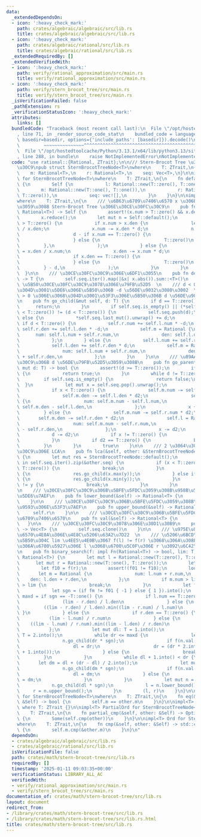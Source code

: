 ```yaml
---
data:
  _extendedDependsOn:
  - icon: ':heavy_check_mark:'
    path: crates/algebraic/algebraic/src/lib.rs
    title: crates/algebraic/algebraic/src/lib.rs
  - icon: ':heavy_check_mark:'
    path: crates/algebraic/rational/src/lib.rs
    title: crates/algebraic/rational/src/lib.rs
  _extendedRequiredBy: []
  _extendedVerifiedWith:
  - icon: ':heavy_check_mark:'
    path: verify/rational_approximation/src/main.rs
    title: verify/rational_approximation/src/main.rs
  - icon: ':heavy_check_mark:'
    path: verify/stern_brocot_tree/src/main.rs
    title: verify/stern_brocot_tree/src/main.rs
  _isVerificationFailed: false
  _pathExtension: rs
  _verificationStatusIcon: ':heavy_check_mark:'
  attributes:
    links: []
  bundledCode: "Traceback (most recent call last):\n  File \"/opt/hostedtoolcache/Python/3.13.1/x64/lib/python3.13/site-packages/onlinejudge_verify/documentation/build.py\"\
    , line 71, in _render_source_code_stat\n    bundled_code = language.bundle(stat.path,\
    \ basedir=basedir, options={'include_paths': [basedir]}).decode()\n          \
    \         ~~~~~~~~~~~~~~~^^^^^^^^^^^^^^^^^^^^^^^^^^^^^^^^^^^^^^^^^^^^^^^^^^^^^^^^^^^^^^^^^^\n\
    \  File \"/opt/hostedtoolcache/Python/3.13.1/x64/lib/python3.13/site-packages/onlinejudge_verify/languages/rust.py\"\
    , line 288, in bundle\n    raise NotImplementedError\nNotImplementedError\n"
  code: "use rational::{Rational, ZTrait};\n\n/// Stern-Brocot Tree \u306E\u30CE\u30FC\
    \u30C9\npub struct SternBrocotTreeNode<T>\nwhere\n    T: ZTrait,\n{\n    l: Rational<T>,\n\
    \    m: Rational<T>,\n    r: Rational<T>,\n    seq: Vec<T>,\n}\n\nimpl<T> Default\
    \ for SternBrocotTreeNode<T>\nwhere\n    T: ZTrait,\n{\n    fn default() -> Self\
    \ {\n        Self {\n            l: Rational::new(T::zero(), T::one()),\n    \
    \        m: Rational::new(T::one(), T::one()),\n            r: Rational::new(T::one(),\
    \ T::zero()),\n            seq: vec![],\n        }\n    }\n}\n\nimpl<T> SternBrocotTreeNode<T>\n\
    where\n    T: ZTrait,\n{\n    /// \u6B63\u6709\u7406\u6570 x \u306B\u5BFE\u5FDC\
    \u3059\u308B Stern-Brocot Tree \u306E\u30CE\u30FC\u30C9\n    pub fn new(mut x:\
    \ Rational<T>) -> Self {\n        assert!(x.num > T::zero() && x.den > T::zero());\n\
    \        x.reduce();\n        let mut n = Self::default();\n        while x.num.min(x.den)\
    \ > T::zero() {\n            if x.num > x.den {\n                let d = x.num\
    \ / x.den;\n                x.num -= x.den * d;\n                n.go_child(\n\
    \                    d - if x.num == T::zero() {\n                        T::one()\n\
    \                    } else {\n                        T::zero()\n           \
    \         },\n                );\n            } else {\n                let d\
    \ = x.den / x.num;\n                x.den -= x.num * d;\n                n.go_child(\n\
    \                    if x.den == T::zero() {\n                        T::one()\n\
    \                    } else {\n                        T::zero()\n           \
    \         } - d,\n                );\n            }\n        }\n        n\n  \
    \  }\n\n    /// \u30CE\u30FC\u30C9\u306E\u6DF1\u3055\n    pub fn depth(&self)\
    \ -> T {\n        self.seq.iter().map(|&x| x.abs()).sum::<T>()\n    }\n\n    ///\
    \ \u5B50\u30CE\u30FC\u30C9\u3078\u306E\u79FB\u52D5  \n    /// d < 0 \u306E\u3068\
    \u304D\u3001\u5DE6\u306E\u5B50\u306B -d \u56DE\u9032\u3080\u3002  \n    /// d\
    \ > 0 \u306E\u3068\u304D\u3001\u53F3\u306E\u5B50\u306B d \u56DE\u9032\u3080\u3002\
    \n    pub fn go_child(&mut self, d: T) {\n        if d == T::zero() {\n      \
    \      return;\n        }\n        if self.seq.is_empty() || (*self.seq.last().unwrap()\
    \ < T::zero()) != (d < T::zero()) {\n            self.seq.push(d);\n        }\
    \ else {\n            *self.seq.last_mut().unwrap() += d;\n        }\n       \
    \ if d < T::zero() {\n            self.r.num += self.l.num * -d;\n           \
    \ self.r.den += self.l.den * -d;\n            self.m = Rational {\n          \
    \      num: self.l.num + self.r.num,\n                den: self.l.den + self.r.den,\n\
    \            };\n        } else {\n            self.l.num += self.r.num * d;\n\
    \            self.l.den += self.r.den * d;\n            self.m = Rational {\n\
    \                num: self.l.num + self.r.num,\n                den: self.l.den\
    \ + self.r.den,\n            };\n        }\n    }\n\n    /// \u89AA\u30CE\u30FC\
    \u30C9\u306B d \u56DE\u79FB\u52D5\u3059\u308B\n    pub fn go_parent(&mut self,\
    \ mut d: T) -> bool {\n        assert!(d >= T::zero());\n        if d == T::zero()\
    \ {\n            return true;\n        }\n        while d != T::zero() {\n   \
    \         if self.seq.is_empty() {\n                return false;\n          \
    \  }\n            let mut x = self.seq.pop().unwrap();\n            let d2 = d.min(x.abs());\n\
    \            if x < T::zero() {\n                self.m.num -= self.l.num * d2;\n\
    \                self.m.den -= self.l.den * d2;\n                self.r = Rational\
    \ {\n                    num: self.m.num - self.l.num,\n                    den:\
    \ self.m.den - self.l.den,\n                };\n                x += d2;\n   \
    \         } else {\n                self.m.num -= self.r.num * d2;\n         \
    \       self.m.den -= self.r.den * d2;\n                self.l = Rational {\n\
    \                    num: self.m.num - self.r.num,\n                    den: self.m.den\
    \ - self.r.den,\n                };\n                x -= d2;\n            }\n\
    \            d -= d2;\n            if x != T::zero() {\n                self.seq.push(x);\n\
    \            }\n            if d2 == T::zero() {\n                break;\n   \
    \         }\n        }\n        true\n    }\n\n    /// 2 \u3064\u306E\u30CE\u30FC\
    \u30C9\u306E LCA\n    pub fn lca(&self, other: &SternBrocotTreeNode<T>) -> SternBrocotTreeNode<T>\
    \ {\n        let mut res = SternBrocotTreeNode::default();\n        for (&x, &y)\
    \ in self.seq.iter().zip(&other.seq) {\n            if (x < T::zero()) != (y <\
    \ T::zero()) {\n                break;\n            }\n            if x < T::zero()\
    \ {\n                res.go_child(x.max(y));\n            } else if x > T::zero()\
    \ {\n                res.go_child(x.min(y));\n            }\n            if x\
    \ != y {\n                break;\n            }\n        }\n        res\n    }\n\
    \n    /// \u30CE\u30FC\u30C9\u306B\u5BFE\u5FDC\u3059\u308B\u958B\u533A\u9593\u306E\
    \u5DE6\u7AEF\n    pub fn lower_bound(&self) -> Rational<T> {\n        self.l\n\
    \    }\n\n    /// \u30CE\u30FC\u30C9\u306B\u5BFE\u5FDC\u3059\u308B\u958B\u533A\
    \u9593\u306E\u53F3\u7AEF\n    pub fn upper_bound(&self) -> Rational<T> {\n   \
    \     self.r\n    }\n\n    /// \u30CE\u30FC\u30C9\u306B\u5BFE\u5FDC\u3059\u308B\
    \u6709\u7406\u6570\n    pub fn val(&self) -> Rational<T> {\n        self.m\n \
    \   }\n\n    /// \u30CE\u30FC\u30C9\u3078\u306E\u30D1\u30B9\n    pub fn path(&self)\
    \ -> Vec<T> {\n        self.seq.clone()\n    }\n\n    /// \u975E\u8CA0\u6709\u7406\
    \u6570\u4E0A\u306E\u4E8C\u5206\u63A2\u7D22  \n    /// \u5206\u6BCD\u30FB\u5206\
    \u5B50\u304C lim \u4EE5\u4E0B\u3067 f(l) != f(r) \u3068\u306A\u308B\u3088\u3046\
    \u306A\u6700\u5927\u306E l \u3068\u6700\u5C0F\u306E r \u3092\u6C42\u3081\u308B\
    \n    pub fn binary_search(f: impl Fn(Rational<T>) -> bool, lim: T) -> (Rational<T>,\
    \ Rational<T>) {\n        let mut l = Rational::new(T::zero(), T::one());\n  \
    \      let mut r = Rational::new(T::one(), T::zero());\n        let f01 = f(l);\n\
    \        let f10 = f(r);\n        assert!(f01 != f10);\n        loop {\n     \
    \       let m = Rational {\n                num: l.num + r.num,\n            \
    \    den: l.den + r.den,\n            };\n            if m.num > lim || m.den\
    \ > lim {\n                break;\n            }\n            let fm = f(m);\n\
    \            let sgn = (if fm != f01 { -1 } else { 1 }).into();\n            let\
    \ maxd = if sgn == -T::one() {\n                if l.num == T::zero() {\n    \
    \                (lim - r.den) / l.den\n                } else {\n           \
    \         ((lim - r.den) / l.den).min((lim - r.num) / l.num)\n               \
    \ }\n            } else {\n                if r.den == T::zero() {\n         \
    \           (lim - l.num) / r.num\n                } else {\n                \
    \    ((lim - l.num) / r.num).min((lim - l.den) / r.den)\n                }\n \
    \           };\n            let mut dl: T = 1.into();\n            let mut dr:\
    \ T = 2.into();\n            while dr <= maxd {\n                let mut n = SternBrocotTreeNode::new(m);\n\
    \                n.go_child(dr * sgn);\n                if f(n.val()) == fm {\n\
    \                    dl = dr;\n                    dr = (dr * 2.into()).min(maxd\
    \ + 1.into());\n                } else {\n                    break;\n       \
    \         }\n            }\n            while dl + 1.into() < dr {\n         \
    \       let dm = dl + (dr - dl) / 2.into();\n                let mut n = SternBrocotTreeNode::new(m);\n\
    \                n.go_child(dm * sgn);\n                if f(n.val()) == fm {\n\
    \                    dl = dm;\n                } else {\n                    dr\
    \ = dm;\n                }\n            }\n            let mut n = SternBrocotTreeNode::new(m);\n\
    \            n.go_child(dl * sgn);\n            l = n.lower_bound();\n       \
    \     r = n.upper_bound();\n        }\n        (l, r)\n    }\n}\n\nimpl<T> PartialEq\
    \ for SternBrocotTreeNode<T>\nwhere\n    T: ZTrait,\n{\n    fn eq(&self, other:\
    \ &Self) -> bool {\n        self.m == other.m\n    }\n}\n\nimpl<T> Eq for SternBrocotTreeNode<T>\
    \ where T: ZTrait {}\n\nimpl<T> PartialOrd for SternBrocotTreeNode<T>\nwhere\n\
    \    T: ZTrait,\n{\n    fn partial_cmp(&self, other: &Self) -> Option<std::cmp::Ordering>\
    \ {\n        Some(self.cmp(other))\n    }\n}\n\nimpl<T> Ord for SternBrocotTreeNode<T>\n\
    where\n    T: ZTrait,\n{\n    fn cmp(&self, other: &Self) -> std::cmp::Ordering\
    \ {\n        self.m.cmp(&other.m)\n    }\n}\n"
  dependsOn:
  - crates/algebraic/algebraic/src/lib.rs
  - crates/algebraic/rational/src/lib.rs
  isVerificationFile: false
  path: crates/math/stern-brocot-tree/src/lib.rs
  requiredBy: []
  timestamp: '2025-01-11 09:03:35+00:00'
  verificationStatus: LIBRARY_ALL_AC
  verifiedWith:
  - verify/rational_approximation/src/main.rs
  - verify/stern_brocot_tree/src/main.rs
documentation_of: crates/math/stern-brocot-tree/src/lib.rs
layout: document
redirect_from:
- /library/crates/math/stern-brocot-tree/src/lib.rs
- /library/crates/math/stern-brocot-tree/src/lib.rs.html
title: crates/math/stern-brocot-tree/src/lib.rs
---
```

